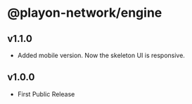 # @playon-network/engine

## v1.1.0

- Added mobile version. Now the skeleton UI is responsive.

## v1.0.0

- First Public Release
